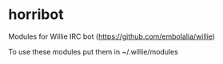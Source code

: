 # horribot
Modules for Willie IRC bot (https://github.com/embolalia/willie)

To use these modules put them in ~/.willie/modules
